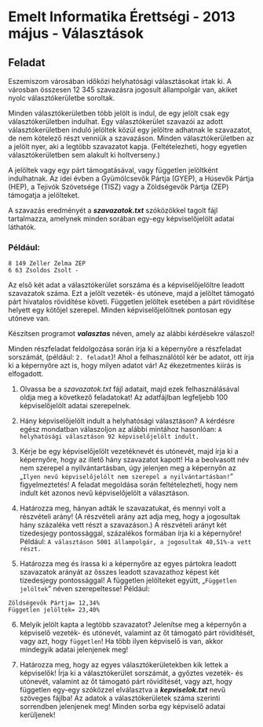 # Emelt Informatika Érettségi - 2013 május - Választások

## Feladat
Eszemiszom városában időközi helyhatósági választásokat írtak ki. A városban összesen 12 345 szavazásra jogosult állampolgár van, akiket nyolc választókerületbe soroltak.

Minden választókerületben több jelölt is indul, de egy jelölt csak egy választókerületben indulhat. Egy választókerület szavazói az adott választókerületben induló jelöltek közül egy jelöltre adhatnak le szavazatot, de nem kötelező részt venniük a szavazáson. Minden választókerületben az a jelölt nyer, aki a legtöbb szavazatot kapja. (Feltételezheti, hogy egyetlen választókerületben sem alakult ki holtverseny.)

A jelöltek vagy egy párt támogatásával, vagy független jelöltként indulhatnak. Az idei évben a Gyümölcsevők Pártja (GYEP), a Húsevők Pártja (HEP), a Tejivók Szövetsége (TISZ) vagy a Zöldségevők Pártja (ZEP) támogatja a jelölteket.

A szavazás eredményét a **_szavazatok.txt_** szóközökkel tagolt fájl tartalmazza, amelynek minden sorában egy-egy képviselőjelölt adatai láthatók.

### Például:
```
8 149 Zeller Zelma ZEP
6 63 Zsoldos Zsolt -
```

Az első két adat a választókerület sorszáma és a képviselőjelöltre leadott szavazatok száma. Ezt a jelölt vezeték- és utóneve, majd a jelöltet támogató párt hivatalos rövidítése követi. Független jelöltek esetében a párt rövidítése helyett egy kötőjel szerepel. Minden képviselőjelöltnek pontosan egy utóneve van.

Készítsen programot **_valasztas_** néven, amely az alábbi kérdésekre válaszol!

Minden részfeladat feldolgozása során írja ki a képernyőre a részfeladat sorszámát, (például: `2. feladat`)! Ahol a felhasználótól kér be adatot, ott írja ki a képernyőre azt is, hogy milyen adatot vár! Az ékezetmentes kiírás is elfogadott.

1. Olvassa be a _szavazatok.txt_ fájl adatait, majd ezek felhasználásával oldja meg a következő feladatokat! Az adatfájlban legfeljebb 100 képviselőjelölt adatai szerepelnek.

2. Hány képviselőjelölt indult a helyhatósági választáson? A kérdésre egész mondatban válaszoljon az alábbi mintához hasonlóan:
`A helyhatósági választáson 92 képviselőjelölt indult.`

3. Kérje be egy képviselőjelölt vezetéknevét és utónevét, majd írja ki a képernyőre, hogy az illető hány szavazatot kapott! Ha a beolvasott név nem szerepel a nyilvántartásban, úgy jelenjen meg a képernyőn az „`Ilyen nevű képviselőjelölt nem szerepel a nyilvántartásban!`” figyelmeztetés! A feladat megoldása során feltételezheti, hogy nem indult két azonos nevű képviselőjelölt a választáson.

4. Határozza meg, hányan adták le szavazatukat, és mennyi volt a részvételi arány! (A részvételi arány azt adja meg, hogy a jogosultak hány százaléka vett részt a szavazáson.) A részvételi arányt két tizedesjegy pontossággal, százalékos formában írja ki a képernyőre!
Például:
`A választáson 5001 állampolgár, a jogosultak 40,51%-a vett részt.`

5. Határozza meg és írassa ki a képernyőre az egyes pártokra leadott szavazatok arányát az összes leadott szavazathoz képest két tizedesjegy pontossággal! A független jelölteket együtt, „`Független jelöltek`” néven szerepeltesse!
Például:
```
Zöldségevők Pártja= 12,34%
Független jelöltek= 23,40%
```

6. Melyik jelölt kapta a legtöbb szavazatot? Jelenítse meg a képernyőn a képviselő vezeték- és utónevét, valamint az őt támogató párt rövidítését, vagy azt, hogy `független`! Ha több ilyen képviselő is van, akkor mindegyik adatai jelenjenek meg!

7. Határozza meg, hogy az egyes választókerületekben kik lettek a képviselők! Írja ki a választókerület sorszámát, a győztes vezeték- és utónevét, valamint az őt támogató párt     rövidítését, vagy azt, hogy független egy-egy szóközzel elválasztva a **_kepviselok.txt_** nevű szöveges fájlba! Az adatok a választókerületek száma szerinti sorrendben jelenjenek meg! Minden sorba egy képviselő adatai kerüljenek!
